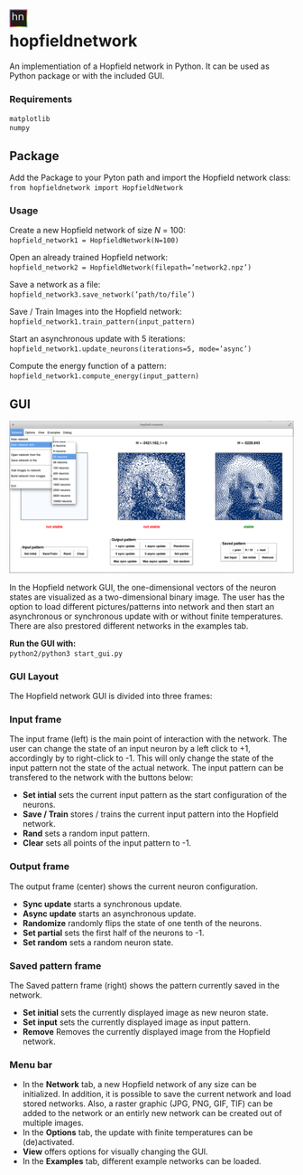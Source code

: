 <img src="data/icon/icon.svg" width="32" height="32" align="left"/>

# hopfieldnetwork



An implementiation of a Hopfield network in Python. It can be used as Python package or with the included GUI.

### Requirements
    matplotlib
    numpy


## Package
Add the Package to your Pyton path and import the Hopfield network class:\
`from hopfieldnetwork import HopfieldNetwork`

### Usage

Create a new Hopfield network of size _N_ = 100:\
`hopfield_network1 = HopfieldNetwork(N=100)`

Open an already trained Hopfield network:\
`hopfield_network2 = HopfieldNetwork(filepath=’network2.npz’)`

Save a network as a file:\
`hopfield_network3.save_network(’path/to/file’)`

Save / Train Images into the Hopfield network:\
`hopfield_network1.train_pattern(input_pattern)`

Start an asynchronous update with 5 iterations:\
`hopfield_network1.update_neurons(iterations=5, mode=’async’)`

Compute the energy function of a pattern:\
`hopfield_network1.compute_energy(input_pattern)`


## GUI

![Hopfield network GUI](examples/project4/latex/images/gui_screenshot.png?raw=true)

In the Hopfield network GUI, the one-dimensional vectors of the neuron states are visualized as a two-dimensional binary image. The user has the option to load different pictures/patterns into network and then start an asynchronous or synchronous update with or without finite temperatures. There are also prestored different networks in the examples tab.


**Run the GUI with:**\
`python2/python3 start_gui.py`

### GUI Layout
The Hopfield network GUI is divided into three frames:

### Input frame
The input frame (left) is the main point of interaction with the network. The user can change the state of an input neuron by a left click to +1, accordingly by to right-click to -1. This will only change the state of the input pattern not the state of the actual network. The input pattern can be transfered to the network with the buttons below:
- **Set intial** sets the current input pattern as the start configuration of the neurons.
- **Save / Train** stores / trains the current input pattern into the Hopfield network.
- **Rand** sets a random input pattern.
- **Clear** sets all points of the input pattern to -1.

### Output frame
The output frame (center) shows the current neuron configuration.
- **Sync update** starts a synchronous update.
- **Async update** starts an asynchronous update.
- **Randomize** randomly flips the state of one tenth of the neurons.
- **Set partial** sets the first half of the neurons to -1.
- **Set random** sets a random neuron state.

### Saved pattern frame
The Saved pattern frame (right) shows the pattern currently saved in the network.
- **Set initial** sets the currently displayed image as new neuron state.
- **Set input** sets the currently displayed image as input pattern.
- **Remove** Removes the currently displayed image from the Hopfield network.

### Menu bar
- In the **Network** tab, a new Hopfield network of any size can be initialized.
In addition, it is possible to save the current network and load stored networks. Also, a raster graphic (JPG, PNG, GIF, TIF) can be added to the network or an entirly new network can be created out of multiple images.
- In the **Options** tab, the update with finite temperatures can be (de)activated.
- **View** offers options for visually changing the GUI.
- In the **Examples** tab, different example networks can be loaded.
